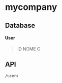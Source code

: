 # mycompany

## Database

#### User
> ID
> NOME
> C

## API
    /users

<!--stackedit_data:
eyJoaXN0b3J5IjpbMTMyMDAyMTc5NCwtMTYyOTg1MDU2Nyw4MD
Y4NTMxNzRdfQ==
-->